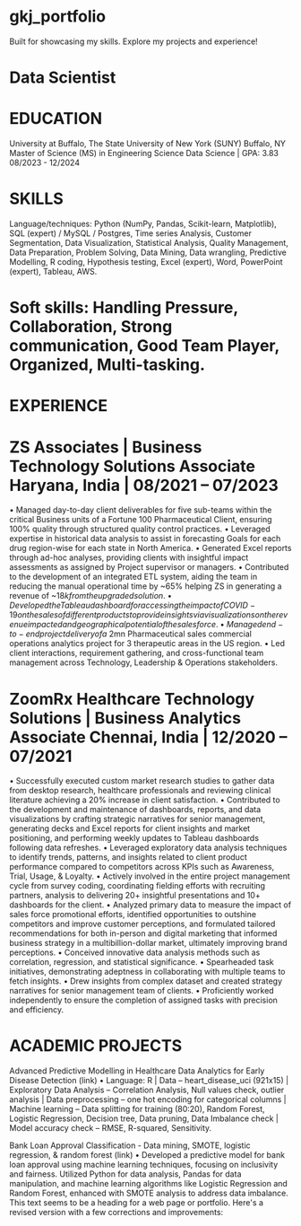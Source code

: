 # gkj_portfolio
Built for showcasing my skills.  Explore my projects and experience!

# Data Scientist

# EDUCATION

University at Buffalo, The State University of New York (SUNY)	Buffalo, NY
Master of Science (MS) in Engineering Science Data Science | GPA: 3.83	08/2023 - 12/2024

# SKILLS
Language/techniques: Python (NumPy, Pandas, Scikit-learn, Matplotlib), SQL (expert) / MySQL / Postgres, Time 
series Analysis, Customer Segmentation, Data Visualization, Statistical Analysis, Quality Management, Data Preparation, Problem Solving, Data Mining, Data wrangling, Predictive Modelling, R coding, Hypothesis testing, Excel (expert), Word, PowerPoint (expert), Tableau, AWS.

# Soft skills: Handling Pressure, Collaboration, Strong communication, Good Team Player, Organized, Multi-tasking.

# EXPERIENCE

# ZS Associates | Business Technology Solutions Associate	Haryana, India | 08/2021 – 07/2023
•	Managed day-to-day client deliverables for five sub-teams within the critical Business units of a Fortune 100 Pharmaceutical Client, ensuring 100% quality through structured quality control practices.
•	Leveraged expertise in historical data analysis to assist in forecasting Goals for each drug region-wise for
each state in North America.
•	Generated Excel reports through ad-hoc analyses, providing clients with insightful impact assessments as assigned by Project supervisor or managers.
•	Contributed to the development of an integrated ETL system, aiding the team in reducing the manual operational time by ~65% helping ZS in generating a revenue of ~$18k from the upgraded solution.
•	Developed the Tableau dashboard for accessing the impact of COVID-19 on the sales of different products to provide insights via visualizations on the revenue impacted and geographical potential of the sales force.
•	Managed end-to-end project delivery of a ~$2mn Pharmaceutical sales commercial operations analytics project for 3 therapeutic areas in the US region. 
•	Led client interactions, requirement gathering, and cross-functional team management across Technology, Leadership & Operations stakeholders.

# ZoomRx Healthcare Technology Solutions | Business Analytics Associate	Chennai, India | 12/2020 – 07/2021
•	Successfully executed custom market research studies to gather data from desktop research, healthcare professionals and reviewing clinical literature achieving a 20% increase in client satisfaction.
•	Contributed to the development and maintenance of dashboards, reports, and data visualizations by crafting strategic narratives for senior management, generating decks and Excel reports for client insights and market positioning, and performing weekly updates to Tableau dashboards following data refreshes.
•	Leveraged exploratory data analysis techniques to identify trends, patterns, and insights related to client product performance compared to competitors across KPIs such as Awareness, Trial, Usage, & Loyalty.
•	Actively involved in the entire project management cycle from survey coding, coordinating fielding efforts with recruiting partners, analysis to delivering 20+ insightful presentations and 10+ dashboards for the client. 
•	Analyzed primary data to measure the impact of sales force promotional efforts, identified opportunities to outshine competitors and improve customer perceptions, and formulated tailored recommendations for both in-person and digital marketing that informed business strategy in a multibillion-dollar market, ultimately improving brand perceptions.
•	Conceived innovative data analysis methods such as correlation, regression, and statistical significance.
•	Spearheaded task initiatives, demonstrating adeptness in collaborating with multiple teams to fetch insights.
•	Drew insights from complex dataset and created strategy narratives for senior management team of clients.
•	Proficiently worked independently to ensure the completion of assigned tasks with precision and efficiency.

# ACADEMIC PROJECTS
Advanced Predictive Modelling in Healthcare Data Analytics for Early Disease Detection (link)
•	Language: R | Data – heart_disease_uci (921x15) | Exploratory Data Analysis – Correlation Analysis, Null values check, outlier analysis | Data preprocessing – one hot encoding for categorical columns | Machine learning – Data splitting for training (80:20), Random Forest, Logistic Regression, Decision tree, Data pruning, Data Imbalance check | Model accuracy check – RMSE, R-squared, Sensitivity.

Bank Loan Approval Classification - Data mining, SMOTE, logistic regression, & random forest (link)
•	Developed a predictive model for bank loan approval using machine learning techniques, focusing on inclusivity and fairness. Utilized Python for data analysis, Pandas for data manipulation, and machine learning algorithms like Logistic Regression and Random Forest, enhanced with SMOTE analysis to address data imbalance.	
This text seems to be a heading for a web page or portfolio. Here's a revised version with a few corrections and improvements: 

